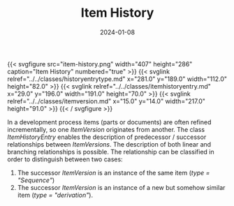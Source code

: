 ﻿---
title: Item History
toc: false
type: specs
layout: diagram
date: "2024-01-08"
draft: false
specification: VEC
version: 2.1.0
documentType: "Recommendation"
elementType: Diagram
classes:
  - HistoryEntryType
  - ItemHistoryEntry
  - ItemVersion
menu:
  VEC-2.1.0:    
    parent: pdm-information
    identifier: pdm-information/item-history
    weight: 1003003 

# Prev/next pager order (if `docs_section_pager` enabled in `params.toml`)
weight: 1003003
---
{{< svgfigure src="item-history.png" width="407" height="286" caption="Item History" numbered="true" >}}
  {{< svglink relref="../../classes/historyentrytype.md" x="281.0" y="189.0" width="112.0" height="82.0" >}}
  {{< svglink relref="../../classes/itemhistoryentry.md" x="29.0" y="196.0" width="191.0" height="70.0" >}}
  {{< svglink relref="../../classes/itemversion.md" x="15.0" y="14.0" width="217.0" height="91.0" >}}
{{< / svgfigure >}}
<p> In a development process items (parts or documents)&#160;are often refined incrementally, so one <i>ItemVersion </i>originates from another. The class <i>ItemHistoryEntry</i> enables the description of predecessor / successor relationships between <i>ItemVersions</i>. The description of both linear and branching relationships is possible. The relationship can be classified in order to distinguish between two cases:      </p>      <ol>       <li> The successor <i>ItemVersion</i> is an instance of the same item (<i>type = &quot;Sequence&quot;</i>)        </li>       <li> The successor <i>ItemVersion</i> is an instance of a new but somehow similar item (<i>type = &quot;derivation&quot;</i>).        </li>     </ol>